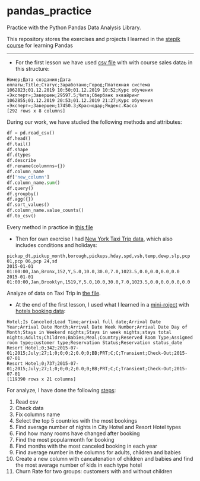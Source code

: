 # pandas_practice
Practice with the Python Pandas Data Analysis Library.

This repository stores the exercises and projects I learned in the [stepik course](https://stepik.org/course/74457/info) for learning Pandas 
___

- For the first lesson we have used [csv file](/first_lesson/lesson_1_data.csv) with with course sales dataь in this structure:

``` CSV
Номер;Дата создания;Дата оплаты;Title;Статус;Заработано;Город;Платежная система
1062823;01.12.2019 10:50;01.12.2019 10:52;Курс обучения «Эксперт»;Завершен;29597.5;Чита;Сбербанк эквайринг
1062855;01.12.2019 20:53;01.12.2019 21:27;Курс обучения «Эксперт»;Завершен;17450.3;Краснодар;Яндекс.Касса
[292 rows x 8 columns]
```
During our work, we have studied the following methods and attributes:
```python
df = pd.read_csv()
df.head()
df.tail()
df.shape
df.dtypes
df.describe
df.rename(columnns={})
df.column_name
df['new_column']
df.column_name.sum()
df.query()
df.groupby()
df.agg({})
df.sort_values()
df.column_name.value_counts()
df.to_csv()
```
Every method in practice in [this file](/first_lesson/first_lesson.py)

- Then for own exercise I had [New York Taxi Trip data](first_lesson/2_taxi_nyc.csv), which also includes conditions and holidays:
```csv
pickup_dt,pickup_month,borough,pickups,hday,spd,vsb,temp,dewp,slp,pcp 01,pcp 06,pcp 24,sd
2015-01-01 01:00:00,Jan,Bronx,152,Y,5.0,10.0,30.0,7.0,1023.5,0.0,0.0,0.0,0.0
2015-01-01 01:00:00,Jan,Brooklyn,1519,Y,5.0,10.0,30.0,7.0,1023.5,0.0,0.0,0.0,0.0
```
Analyze of data on Taxi Trip in [the file](first_lesson/first_lesson_practice.py).

- At the end of the first lesson, I used what I learned in a [mini-roject](first_lesson/mini_project.py) with [hotels booking data](first_lesson/bookings.csv):
```csv
Hotel;Is Canceled;Lead Time;arrival full date;Arrival Date Year;Arrival Date Month;Arrival Date Week Number;Arrival Date Day of Month;Stays in Weekend nights;Stays in week nights;stays total nights;Adults;Children;Babies;Meal;Country;Reserved Room Type;Assigned room type;customer type;Reservation Status;Reservation status_date
Resort Hotel;0;342;2015-07-01;2015;July;27;1;0;0;0;2;0.0;0;BB;PRT;C;C;Transient;Check-Out;2015-07-01
Resort Hotel;0;737;2015-07-01;2015;July;27;1;0;0;0;2;0.0;0;BB;PRT;C;C;Transient;Check-Out;2015-07-01
[119390 rows x 21 columns]
```
For analyze, I have done the following [steps](first_lesson/mini_project.py):
1. Read csv
2. Check data
3. Fix columns name
4. Select the top 5 countries with the most bookings
5. Find average number of nights in City Hotwl and Resort Hotel types
6. Find how many rooms have changed after booking
7. Find the most popularmonth for booking
8. Find months with the most canceled booking in each year
9. Find average number in the columns for adults, children and babies
10. Create a new column with cancatenation of children and babies and find the most average number of kids in each type hotel
11. Churn Rate for two groups: customers with and without children
